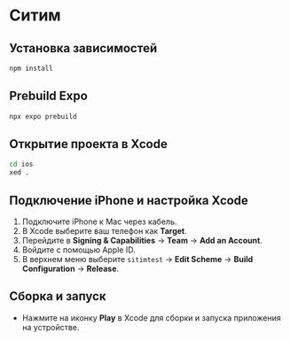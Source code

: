 
# Ситим

## Установка зависимостей

```bash
npm install
```

## Prebuild Expo

```bash
npx expo prebuild
```

## Открытие проекта в Xcode

```bash
cd ios
xed .
```

## Подключение iPhone и настройка Xcode

1. Подключите iPhone к Mac через кабель.
2. В Xcode выберите ваш телефон как **Target**.
3. Перейдите в **Signing & Capabilities** → **Team** → **Add an Account**.
4. Войдите с помощью Apple ID.
5. В верхнем меню выберите `sitimtest` → **Edit Scheme** → **Build Configuration** → **Release**.

## Сборка и запуск

- Нажмите на иконку **Play** в Xcode для сборки и запуска приложения на устройстве.
